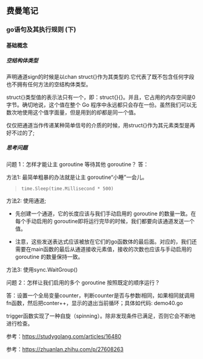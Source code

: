 ## 费曼笔记 ##
### go语句及其执行规则 (下)

#### 基础概念

##### 空结构体类型
声明通道sign的时候是以chan struct{}作为其类型的.它代表了既不包含任何字段也不拥有任何方法的空结构体类型。

struct{}类型值的表示法只有一个，即：struct{}{}。并且，它占用的内存空间是0字节。确切地说，这个值在整个 Go 程序中永远都只会存在一份。虽然我们可以无数次地使用这个值字面量，但是用到的却都是同一个值。

仅仅把通道当作传递某种简单信号的介质的时候，用struct{}作为其元素类型是再好不过的了;


##### 思考问题 
问题 1：怎样才能让主 goroutine 等待其他 goroutine？
答：

  方法1: 最简单粗暴的办法就是让主 goroutine“小睡”一会儿。
    
  > `time.Sleep(time.Millisecond * 500)`

  方法2: 使用通道;
  - 先创建一个通道，它的长度应该与我们手动启用的 goroutine 的数量一致。在每个手动启用的 goroutine即将运行完毕的时候，我们都要向该通道发送一个值。
  
  - 注意，这些发送表达式应该被放在它们的go函数体的最后面。对应的，我们还需要在main函数的最后从通道接收元素值，接收的次数也应该与手动启用的 goroutine 的数量保持一致。
  
  方法3: 使用sync.WaitGroup()


问题 2：怎样让我们启用的多个 goroutine 按照既定的顺序运行？

答：设置一个全局变量counter，判断counter是否与参数i相同，如果相同就调用fn函数，然后把conter++，显示的退出当前循环；具体如代码: demo40.go

trigger函数实现了一种自旋（spinning）。除非发现条件已满足，否则它会不断地进行检查。

参考：https://studygolang.com/articles/16480

参考：https://zhuanlan.zhihu.com/p/27608263